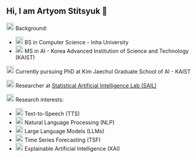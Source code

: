 ## Hi, I am Artyom Stitsyuk 👋

<img src="https://cdn-icons-png.flaticon.com/128/2815/2815429.png" width="20"/> Background:
- <img src="https://cdn-icons-png.flaticon.com/128/5403/5403496.png" width="20"/> BS in Computer Science - Inha University
- <img src="https://cdn-icons-png.flaticon.com/128/2997/2997321.png" width="20"/> MS in AI - Korea Advanced Institution of Science and Technology (KAIST)

<img src="https://cdn-icons-png.flaticon.com/128/3965/3965011.png" width="20"/> Currently pursuing PhD at Kim Jaechul Graduate School of AI - KAIST

<img src="https://cdn-icons-png.flaticon.com/128/2717/2717575.png" width="20"/> Researcher at [Statistical Artificial Intelligence Lab (SAIL)](https://sailab.kaist.ac.kr/)

<img src="https://cdn-icons-png.flaticon.com/128/1602/1602484.png" width="20"/> Research interests:
- <img src="https://cdn-icons-png.flaticon.com/128/13063/13063588.png" width="20"/> Text-to-Speech (TTS)
- <img src="https://cdn-icons-png.flaticon.com/128/9831/9831326.png" width="20"/> Natural Language Processing (NLP)
- <img src="https://cdn-icons-png.flaticon.com/128/11865/11865326.png" width="20"/> Large Language Models (LLMs)
- <img src="https://cdn-icons-png.flaticon.com/128/9299/9299890.png" width="20"/> Time Series Forecasting (TSF)
- <img src="https://cdn-icons-png.flaticon.com/128/18330/18330829.png" width="20"/> Explainable Artificial Intelligence (XAI)
